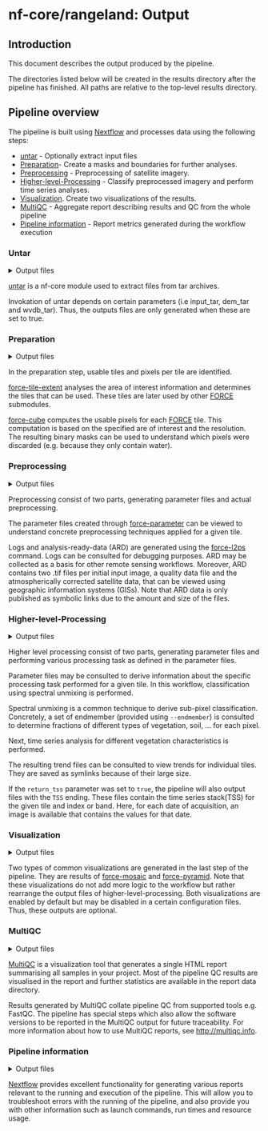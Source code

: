 # nf-core/rangeland: Output

## Introduction

This document describes the output produced by the pipeline.

The directories listed below will be created in the results directory after the pipeline has finished. All paths are relative to the top-level results directory.

## Pipeline overview

The pipeline is built using [Nextflow](https://www.nextflow.io/) and processes data using the following steps:

- [untar](#untar) - Optionally extract input files
- [Preparation](#preparation)- Create a masks and boundaries for further analyses.
- [Preprocessing](#preprocessing) - Preprocessing of satellite imagery.
- [Higher-level-Processing](#higher-level-processing) - Classify preprocessed imagery and perform time series analyses.
- [Visualization](#visualization). Create two visualizations of the results.
- [MultiQC](#multiqc) - Aggregate report describing results and QC from the whole pipeline
- [Pipeline information](#pipeline-information) - Report metrics generated during the workflow execution

### Untar

<details markdown="1">
<summary>Output files</summary>

- `untar/`
  - `<digital_elevation_dir>`: directory containing symlinks to decompressed digital elevation input data. Only present if a tar archive was provided for the digital elevation model. Name of the directory derived from archive contents.
  - `<water_vapor_dir>`: directory containing symlinks to decompressed water vapor input data. Only present if a tar archive was provided for water vapor data. Name of the directory derived from archive contents.
  - `<satellite_data_dir>`: directory containing symlinks to decompressed satellite imagery input data. Only present if a tar archive was provided for satellite data. Name of the directory derived from archive contents.

</details>

[untar](https://nf-co.re/modules/untar) is a nf-core module used to extract files from tar archives.

Invokation of untar depends on certain parameters (i.e input_tar, dem_tar and wvdb_tar). Thus, the outputs files are only generated when these are set to true.

### Preparation

<details markdown="1">
<summary>Output files</summary>

- `preparation/`
  - `tile_allow.txt`: File containing all [FORCE](https://force-eo.readthedocs.io/en/latest/index.html) notation tiles of the earths surface that should be used further in the pipeline. The first line contains the number of tiles. Following lines contain tile identifiers.
  - `mask/`: Directory containing a subdirectory for every [FORCE](https://force-eo.readthedocs.io/en/latest/index.html) tile. Each subdirectory contains the `aoi.tif` file. This file represents a binary mask layer that indicates which pixels are eligible for analyses.

</details>

In the preparation step, usable tiles and pixels per tile are identified.

[force-tile-extent](https://force-eo.readthedocs.io/en/latest/components/auxilliary/tile-extent.html#force-tile-extent) analyses the area of interest information and determines the tiles that can be used. These tiles are later used by other [FORCE](https://force-eo.readthedocs.io/en/latest/index.html) submodules.

[force-cube](https://force-eo.readthedocs.io/en/latest/components/auxilliary/cube.html#force-cube) computes the usable pixels for each [FORCE](https://force-eo.readthedocs.io/en/latest/index.html) tile. This computation is based on the specified are of interest and the resolution. The resulting binary masks can be used to understand which pixels were discarded (e.g. because they only contain water).

### Preprocessing

<details markdown="1">
<summary>Output files</summary>

- `preprocess/<SATELLITE INPUT IMAGE>/`
  - `param_files/`: Directory containing parameter files for [FORCE](https://force-eo.readthedocs.io/en/latest/index.html) preprocessing modules. One file per satellite mission per tile.
  - `level2_ard/`: Directory containing symlinks to analysis-ready-data. Subdirectories contain the .tif files that were generated during preprocessing.
  - `logs/`: Logs from preprocessing.

</details>

Preprocessing consist of two parts, generating parameter files and actual preprocessing.

The parameter files created through [force-parameter](https://force-eo.readthedocs.io/en/latest/components/auxilliary/parameter.html#force-parameter) can be viewed to understand concrete preprocessing techniques applied for a given tile.

Logs and analysis-ready-data (ARD) are generated using the [force-l2ps](https://force-eo.readthedocs.io/en/latest/components/lower-level/level2/l2ps.html) command. Logs can be consulted for debugging purposes. ARD may be collected as a basis for other remote sensing workflows. Moreover, ARD contains two .tif files per initial input image, a quality data file and the atmospherically corrected satellite data, that can be viewed using geographic information systems (GISs). Note that ARD data is only published as symbolic links due to the amount and size of the files.

### Higher-level-Processing

<details markdown="1">
<summary>Output files</summary>

- `higher-level/<TILE>/`
  - `param_files/`: Parameter files used in [force-higher-level](https://force-eo.readthedocs.io/en/latest/components/higher-level/index.html).
  - `trend_files`: Symlinks to trend files that are the result of higher-level processing.

</details>

Higher level processing consist of two parts, generating parameter files and performing various processing task as defined in the parameter files.

Parameter files may be consulted to derive information about the specific processing task performed for a given tile. In this workflow, classification using spectral unmixing is performed.

Spectral unmixing is a common technique to derive sub-pixel classification. Concretely, a set of endmember (provided using `--endmember`) is consulted to determine fractions of different types of vegetation, soil, $\ldots$ for each pixel.

Next, time series analysis for different vegetation characteristics is performed.

The resulting trend files can be consulted to view trends for individual tiles. They are saved as symlinks because of their large size.

If the `return_tss` parameter was set to `true`, the pipeline will also output files with the `TSS` ending. These files contain the time series stack(TSS) for the given tile and index or band. Here, for each date of acquisition, an image is available that contains the values for that date.

### Visualization

<details markdown="1">
<summary>Output files</summary>

- `trend/`
  - `mosaic/<PRODUCT>/`
    - `<TILE>`: Auxiliary files for the mosaic visualization.
    - `mosaic`: Contains a single virtual raster file that defines the mosaic visualization.
  - `pyramid/<TREND_TYPE>/trend/<TILE>/`: Contains tile-wise pyramid visualizations for every trend analyzed in the workflow.

</details>

Two types of common visualizations are generated in the last step of the pipeline. They are results of [force-mosaic](https://force-eo.readthedocs.io/en/latest/components/auxilliary/mosaic.html) and [force-pyramid](https://force-eo.readthedocs.io/en/latest/components/auxilliary/pyramid.html). Note that these visualizations do not add more logic to the workflow but rather rearrange the output files of higher-level-processing. Both visualizations are enabled by default but may be disabled in a certain configuration files. Thus, these outputs are optional.

### MultiQC

<details markdown="1">
<summary>Output files</summary>

- `multiqc/`
  - `multiqc_report.html`: a standalone HTML file that can be viewed in your web browser.
  - `multiqc_data/`: directory containing parsed statistics from the different tools used in the pipeline.
  - `multiqc_plots/`: directory containing static images from the report in various formats.

</details>

[MultiQC](http://multiqc.info) is a visualization tool that generates a single HTML report summarising all samples in your project. Most of the pipeline QC results are visualised in the report and further statistics are available in the report data directory.

Results generated by MultiQC collate pipeline QC from supported tools e.g. FastQC. The pipeline has special steps which also allow the software versions to be reported in the MultiQC output for future traceability. For more information about how to use MultiQC reports, see <http://multiqc.info>.

### Pipeline information

<details markdown="1">
<summary>Output files</summary>

- `pipeline_info/`
  - Reports generated by Nextflow: `execution_report.html`, `execution_timeline.html`, `execution_trace.txt` and `pipeline_dag.dot`/`pipeline_dag.svg`.
  - Reports generated by the pipeline: `pipeline_report.html`, `pipeline_report.txt` and `software_versions.yml`. The `pipeline_report*` files will only be present if the `--email` / `--email_on_fail` parameter's are used when running the pipeline.
  - Reformatted samplesheet files used as input to the pipeline: `samplesheet.valid.csv`.
  - Parameters used by the pipeline run: `params.json`.

</details>

[Nextflow](https://www.nextflow.io/docs/latest/tracing.html) provides excellent functionality for generating various reports relevant to the running and execution of the pipeline. This will allow you to troubleshoot errors with the running of the pipeline, and also provide you with other information such as launch commands, run times and resource usage.
